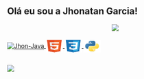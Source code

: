 ## Olá eu sou a Jhonatan Garcia!
<div align="center">
  <a href="https://github.com/jhonatanmsg">
  <img height="180em" src="https://github-readme-stats.vercel.app/api?username=jhonatanmsg&show_icons=true&theme=dark&include_all_commits=true&count_private=true"/>
  
</div>
<div style="display: inline_block"><br>  
  <img align="center" alt="Jhon-Java" height="30" width="40" src="https://cdn.jsdelivr.net/gh/devicons/devicon/icons/java/java-original-wordmark.svg" />
  <img align="center" alt="Jhon-HTML" height="30" width="40" src="https://raw.githubusercontent.com/devicons/devicon/master/icons/html5/html5-original.svg">
  <img align="center" alt="Jhon-CSS" height="30" width="40" src="https://raw.githubusercontent.com/devicons/devicon/master/icons/css3/css3-original.svg">
  <img align="center" alt="Jhon-Python" height="30" width="40" src="https://raw.githubusercontent.com/devicons/devicon/master/icons/python/python-original.svg">
</div>
  
  ##
 
<div> 
  <a href="https://www.linkedin.com/in/jhonatan-sidor-garcia-158051169" target="_blank"><img src="https://img.shields.io/badge/-LinkedIn-%230077B5?style=for-the-badge&logo=linkedin&logoColor=white" target="_blank"></a> 
</div>
